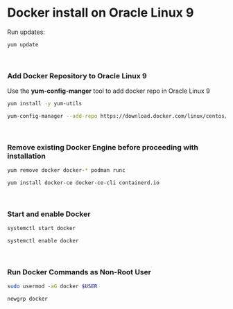 # Docker install on Oracle Linux 9

Run updates:
```sh
yum update
```

&nbsp;
### Add Docker Repository to Oracle Linux 9

Use the **yum-config-manger** tool to add docker repo in Oracle Linux 9
```sh
yum install -y yum-utils
```

```sh
yum-config-manager --add-repo https://download.docker.com/linux/centos/docker-ce.repo
```

&nbsp;
### Remove existing Docker Engine before proceeding with installation

```sh
yum remove docker docker-* podman runc
```

```sh
yum install docker-ce docker-ce-cli containerd.io
```

&nbsp;
### Start and enable Docker

```sh
systemctl start docker
```

```sh
systemctl enable docker
```

&nbsp;
### Run Docker Commands as Non-Root User
```sh
sudo usermod -aG docker $USER

newgrp docker
```
